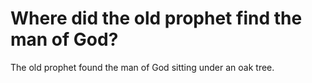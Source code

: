 # Where did the old prophet find the man of God?

The old prophet found the man of God sitting under an oak tree.
